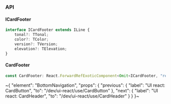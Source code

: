

### API

#### ICardFooter

```ts
interface ICardFooter extends ILine {
    tonal?: TTonal;
    color?: TColor;
    version?: TVersion;
    elevation?: TElevation;
}
```

#### CardFooter

```ts
const CardFooter: React.ForwardRefExoticComponent<Omit<ICardFooter, "ref"> & React.RefAttributes<unknown>>;
```


~{
  "element": "BottomNavigation",
  "props": {
    "previous": {
      "label": "UI react: CardButton",
      "to": "/dev/ui-react/use/CardButton"
    },
    "next": {
      "label": "UI react: CardHeader",
      "to": "/dev/ui-react/use/CardHeader"
    }
  }
}~
